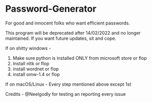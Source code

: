 # Password-Generator
For good and innocent folks who want efficient passwords.

This program will be deprecated after 14/02/2022 and no longer maintained. If you want future updates, sit and cope.

If on shitty windows -
  1. Make sure python is installed ONLY from microsoft store or flop
  2. Install nltk or flop
  3. install wordnet or flop
  4. install omw-1.4 or flop

If on macOS/Linux -
  Every step mentioned above except 1st





Credits - @Neelgodly for testing an reporting every issue
